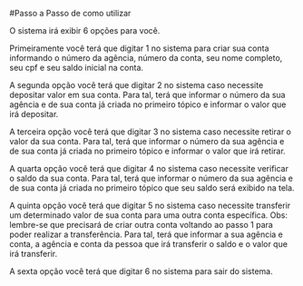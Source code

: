 #Passo a Passo de como utilizar

O sistema irá exibir 6 opções para você.

Primeiramente você terá que digitar 1 no sistema para criar sua conta informando o número da agência, número da conta, seu nome completo, seu cpf e seu saldo inicial na conta.

A segunda opção você terá que digitar 2 no sistema caso necessite depositar valor em sua conta. Para tal, terá que informar o número da sua agência e de sua conta já criada no primeiro tópico e informar o valor que irá depositar.

A terceira opção você terá que digitar 3 no sistema caso necessite retirar o valor da sua conta. Para tal, terá que informar o número da sua agência e de sua conta já criada no primeiro tópico e informar o valor que irá retirar.

A quarta opção você terá que digitar 4 no sistema caso necessite verificar o saldo da sua conta. Para tal, terá que informar o número da sua agência e de sua conta já criada no primeiro tópico que seu saldo será exibido na tela.

A quinta opção você terá que digitar 5 no sistema caso necessite transferir um determinado valor de sua conta para uma outra conta específica. Obs: lembre-se que precisará de criar outra conta voltando ao passo 1 para poder realizar a transferência. Para tal, terá que informar a sua agência e conta, a agência e conta da pessoa que irá transferir o saldo e o valor que irá transferir.

A sexta opção você terá que digitar 6 no sistema para sair do sistema.